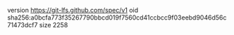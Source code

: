 version https://git-lfs.github.com/spec/v1
oid sha256:a0bcfa773f35267790bbcd019f7560cd41ccbcc9f03eebd9046d56c71473dcf7
size 2258
